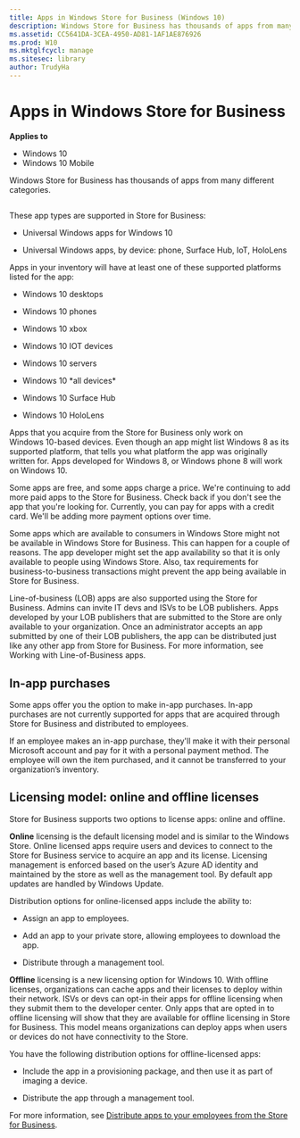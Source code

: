 ```yaml
---
title: Apps in Windows Store for Business (Windows 10)
description: Windows Store for Business has thousands of apps from many different categories.
ms.assetid: CC5641DA-3CEA-4950-AD81-1AF1AE876926
ms.prod: W10
ms.mktglfcycl: manage
ms.sitesec: library
author: TrudyHa
---
```


# Apps in Windows Store for Business


**Applies to**

-   Windows 10
-   Windows 10 Mobile

Windows Store for Business has thousands of apps from many different categories.

## <a href="" id="apps"></a>


These app types are supported in Store for Business:

-   Universal Windows apps for Windows 10

-   Universal Windows apps, by device: phone, Surface Hub, IoT, HoloLens

Apps in your inventory will have at least one of these supported platforms listed for the app:

-   Windows 10 desktops

-   Windows 10 phones

-   Windows 10 xbox

-   Windows 10 IOT devices

-   Windows 10 servers

-   Windows 10 \*all devices\*

-   Windows 10 Surface Hub

-   Windows 10 HoloLens

Apps that you acquire from the Store for Business only work on Windows 10-based devices. Even though an app might list Windows 8 as its supported platform, that tells you what platform the app was originally written for. Apps developed for Windows 8, or Windows phone 8 will work on Windows 10.

Some apps are free, and some apps charge a price. We're continuing to add more paid apps to the Store for Business. Check back if you don't see the app that you're looking for. Currently, you can pay for apps with a credit card. We'll be adding more payment options over time.

Some apps which are available to consumers in Windows Store might not be available in Windows Store for Business. This can happen for a couple of reasons. The app developer might set the app availability so that it is only available to people using Windows Store. Also, tax requirements for business-to-business transactions might prevent the app being available in Store for Business.

Line-of-business (LOB) apps are also supported using the Store for Business. Admins can invite IT devs and ISVs to be LOB publishers. Apps developed by your LOB publishers that are submitted to the Store are only available to your organization. Once an administrator accepts an app submitted by one of their LOB publishers, the app can be distributed just like any other app from Store for Business. For more information, see Working with Line-of-Business apps.

## <a href="" id="iap"></a>In-app purchases


Some apps offer you the option to make in-app purchases. In-app purchases are not currently supported for apps that are acquired through Store for Business and distributed to employees.

If an employee makes an in-app purchase, they'll make it with their personal Microsoft account and pay for it with a personal payment method. The employee will own the item purchased, and it cannot be transferred to your organization’s inventory.

## <a href="" id="licensing-model"></a>Licensing model: online and offline licenses


Store for Business supports two options to license apps: online and offline.

**Online** licensing is the default licensing model and is similar to the Windows Store. Online licensed apps require users and devices to connect to the Store for Business service to acquire an app and its license. Licensing management is enforced based on the user’s Azure AD identity and maintained by the store as well as the management tool. By default app updates are handled by Windows Update.

Distribution options for online-licensed apps include the ability to:

-   Assign an app to employees.

-   Add an app to your private store, allowing employees to download the app.

-   Distribute through a management tool.

**Offline** licensing is a new licensing option for Windows 10. With offline licenses, organizations can cache apps and their licenses to deploy within their network. ISVs or devs can opt-in their apps for offline licensing when they submit them to the developer center. Only apps that are opted in to offline licensing will show that they are available for offline licensing in Store for Business. This model means organizations can deploy apps when users or devices do not have connectivity to the Store.

You have the following distribution options for offline-licensed apps:

-   Include the app in a provisioning package, and then use it as part of imaging a device.

-   Distribute the app through a management tool.

For more information, see [Distribute apps to your employees from the Store for Business](distribute-apps-to-your-employees-windows-store-for-business.md).

 

 





